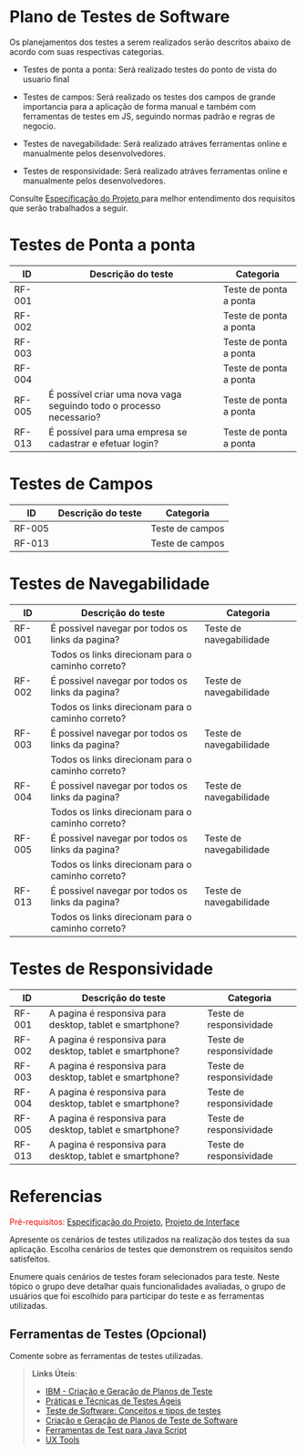 # Plano de Testes de Software

Os planejamentos dos testes a serem realizados serão descritos abaixo de acordo com suas respectivas categorias.

- Testes de ponta a ponta: Será realizado testes do ponto de vista do usuario final

- Testes de campos: Será realizado os testes dos campos de grande importancia para a aplicação de forma manual e também com ferramentas de testes em JS, seguindo normas padrão e regras de negocio.

- Testes de navegabilidade: Será realizado atráves ferramentas online e manualmente pelos desenvolvedores.

- Testes de responsividade: Será realizado atráves ferramentas online e manualmente pelos desenvolvedores.

Consulte <span style="color:red"><a href="02-Especificação do Projeto.md"> Especificação do Projeto </a></span> para melhor entendimento dos requisitos que serão trabalhados a seguir.

# Testes de Ponta a ponta
|ID    | Descrição do teste  | Categoria |
|------|-----------------------------------------|----|
|RF-001|  | Teste de ponta a ponta | 
|RF-002|  | Teste de ponta a ponta | 
|RF-003|  | Teste de ponta a ponta | 
|RF-004|  | Teste de ponta a ponta | 
|RF-005| É possível criar uma nova vaga seguindo todo o processo necessario? | Teste de ponta a ponta | 
|RF-013| É possível para uma empresa se cadastrar e efetuar login? | Teste de ponta a ponta | 

# Testes de Campos
ID    | Descrição do teste  | Categoria |
|------|-----------------------------------------|----|
|RF-005|  | Teste de campos | 
|RF-013|  | Teste de campos | 

# Testes de Navegabilidade
|ID    | Descrição do teste  | Categoria |
|------|-----------------------------------------|----|
|RF-001| É possivel navegar por todos os links da pagina? | Teste de navegabilidade | 
|| Todos os links direcionam para o caminho correto?  || 
|RF-002| É possivel navegar por todos os links da pagina? | Teste de navegabilidade | 
|| Todos os links direcionam para o caminho correto?  |  | 
|RF-003| É possivel navegar por todos os links da pagina? | Teste de navegabilidade | 
|| Todos os links direcionam para o caminho correto?  |  | 
|RF-004| É possivel navegar por todos os links da pagina? | Teste de navegabilidade | 
|| Todos os links direcionam para o caminho correto?  | | 
|RF-005| É possivel navegar por todos os links da pagina? | Teste de navegabilidade | 
|| Todos os links direcionam para o caminho correto?  |  | 
|RF-013| É possivel navegar por todos os links da pagina? | Teste de navegabilidade | 
|| Todos os links direcionam para o caminho correto?  |  | 


# Testes de Responsividade
|ID    | Descrição do teste  | Categoria |
|------|-----------------------------------------|----|
|RF-001| A pagina é responsiva para desktop, tablet e smartphone? | Teste de responsividade | 
|RF-002| A pagina é responsiva para desktop, tablet e smartphone? | Teste de responsividade | 
|RF-003| A pagina é responsiva para desktop, tablet e smartphone? | Teste de responsividade | 
|RF-004| A pagina é responsiva para desktop, tablet e smartphone? | Teste de responsividade | 
|RF-005| A pagina é responsiva para desktop, tablet e smartphone? | Teste de responsividade | 
|RF-013| A pagina é responsiva para desktop, tablet e smartphone? | Teste de responsividade | 


# Referencias

<span style="color:red">Pré-requisitos: <a href="2-Especificação do Projeto.md"> Especificação do Projeto</a></span>, <a href="3-Projeto de Interface.md"> Projeto de Interface</a>

Apresente os cenários de testes utilizados na realização dos testes da sua aplicação. Escolha cenários de testes que demonstrem os requisitos sendo satisfeitos.

Enumere quais cenários de testes foram selecionados para teste. Neste tópico o grupo deve detalhar quais funcionalidades avaliadas, o grupo de usuários que foi escolhido para participar do teste e as ferramentas utilizadas.
 
## Ferramentas de Testes (Opcional)

Comente sobre as ferramentas de testes utilizadas.
 
> **Links Úteis**:
> - [IBM - Criação e Geração de Planos de Teste](https://www.ibm.com/developerworks/br/local/rational/criacao_geracao_planos_testes_software/index.html)
> - [Práticas e Técnicas de Testes Ágeis](http://assiste.serpro.gov.br/serproagil/Apresenta/slides.pdf)
> -  [Teste de Software: Conceitos e tipos de testes](https://blog.onedaytesting.com.br/teste-de-software/)
> - [Criação e Geração de Planos de Teste de Software](https://www.ibm.com/developerworks/br/local/rational/criacao_geracao_planos_testes_software/index.html)
> - [Ferramentas de Test para Java Script](https://geekflare.com/javascript-unit-testing/)
> - [UX Tools](https://uxdesign.cc/ux-user-research-and-user-testing-tools-2d339d379dc7)

